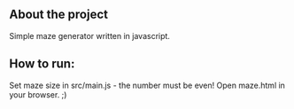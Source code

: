 ## About the project

Simple maze generator written in javascript.

## How to run:

Set maze size in src/main.js - the number must be even!
Open maze.html in your browser. ;) 
